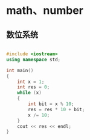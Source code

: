 # math、number

## 数位系统



```c++

#include <iostream>
using namespace std;

int main()
{
    int x = 1;
    int res = 0;
    while (x)
    {
        int bit = x % 10;
        res = res * 10 + bit;
        x /= 10;
    }
    cout << res << endl;
}

```

